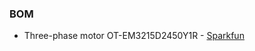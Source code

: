 
### BOM
- Three-phase motor OT-EM3215D2450Y1R - [Sparkfun](https://www.sparkfun.com/three-phase-brushless-gimbal-stabilizer-motor.html)
